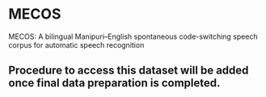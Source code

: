 # MECOS
MECOS: A bilingual Manipuri–English spontaneous code-switching speech corpus for automatic speech recognition

## Procedure to access this dataset will be added once final data preparation is completed.
